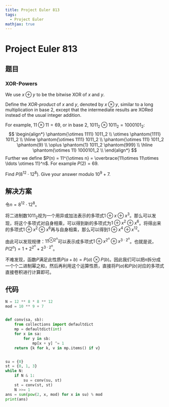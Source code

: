 ```yaml
---
title: Project Euler 813
tags:
  - Project Euler
mathjax: true
---
```

<escape><!-- more --></escape>
    
# Project Euler 813
## 题目
### XOR-Powers


We use $x\oplus y$ to be the bitwise XOR of $x$ and $y$.

Define the *XOR-product* of $x$ and $y$, denoted by $x \otimes y$, similar to a long multiplication in base $2$, except that the intermediate results are XORed instead of the usual integer addition.

For example, $11 \otimes 11 = 69$, or in base $2$, $1011_2 \otimes 1011_2 = 1000101_2$:
$$
\begin{align*}
\phantom{\otimes 1111} 1011_2 \\
\otimes \phantom{1111} 1011_2 \\
\hline
\phantom{\otimes 1111} 1011_2 \\
\phantom{\otimes 111} 1011_2 \phantom{9} \\
\oplus \phantom{1} 1011_2  \phantom{999} \\
\hline
\phantom{\otimes 11} 1000101_2 \\
\end{align*}
$$
Further we define $P(n) = 11^{\otimes n} = \overbrace{11\otimes 11\otimes \ldots \otimes 11}^n$. For example $P(2)=69$.

Find $P(8^{12}\cdot 12^8)$. Give your answer modulo $10^9+7$.

## 解决方案

令$n=8^{12}\cdot 12^8$。

将二进制数$1011_{2}$视为一个用异或加法表示的多项式$1\oplus x\oplus x^3$。那么可以发现，将这个多项式对自身相乘，可以得到新的多项式为$1\oplus x^2\oplus x^6$。将得出来的多项式$1\oplus x^2\oplus x^6$再与自身相乘，那么可以得到$1\oplus x^4\oplus x^{12}$。

由此可以发现规律：$11^{\otimes 2^n}$可以表示成多项式$1\oplus x^{2^n}\oplus x^{3\cdot 2^n}$。也就是说，$P(2^n)=1+2^{2^n}+2^{3\cdot2^n}$。

不难发现，函数$P$满足此性质$P(a+b)=P(a)\otimes P(b)$。因此我们可以把$n$拆分成一个个二进制幂之和，然后再利用这个运算性质，直接将$P(a)$和$P(b)$对应的多项式直接卷积进行计算即可。

## 代码

```py
N = 12 ** 8 * 8 ** 12
mod = 10 ** 9 + 7


def conv(sa, sb):
    from collections import defaultdict
    mp = defaultdict(int)
    for x in sa:
        for y in sb:
            mp[x + y] ^= 1
    return {k for k, v in mp.items() if v}


su = {0}
st = {0, 1, 3}
while N:
    if N & 1:
        su = conv(su, st)
    st = conv(st, st)
    N >>= 1
ans = sum(pow(2, x, mod) for x in su) % mod
print(ans)

```